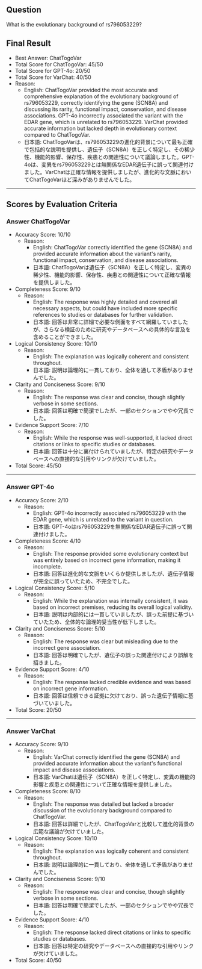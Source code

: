 ## Question

What is the evolutionary background of rs796053229?

## Final Result

- Best Answer: ChatTogoVar
- Total Score for ChatTogoVar: 45/50
- Total Score for GPT-4o: 20/50
- Total Score for VarChat: 40/50
- Reason:
  - English: ChatTogoVar provided the most accurate and comprehensive explanation of the evolutionary background of rs796053229, correctly identifying the gene (SCN8A) and discussing its rarity, functional impact, conservation, and disease associations. GPT-4o incorrectly associated the variant with the EDAR gene, which is unrelated to rs796053229. VarChat provided accurate information but lacked depth in evolutionary context compared to ChatTogoVar.
  - 日本語: ChatTogoVarは、rs796053229の進化的背景について最も正確で包括的な説明を提供し、遺伝子（SCN8A）を正しく特定し、その稀少性、機能的影響、保存性、疾患との関連性について議論しました。GPT-4oは、変異をrs796053229とは無関係なEDAR遺伝子に誤って関連付けました。VarChatは正確な情報を提供しましたが、進化的な文脈においてChatTogoVarほど深みがありませんでした。

---

## Scores by Evaluation Criteria

### Answer ChatTogoVar
- Accuracy Score: 10/10
  - Reason: 
    - English: ChatTogoVar correctly identified the gene (SCN8A) and provided accurate information about the variant's rarity, functional impact, conservation, and disease associations.
    - 日本語: ChatTogoVarは遺伝子（SCN8A）を正しく特定し、変異の稀少性、機能的影響、保存性、疾患との関連性について正確な情報を提供しました。
- Completeness Score: 9/10
  - Reason: 
    - English: The response was highly detailed and covered all necessary aspects, but could have included more specific references to studies or databases for further validation.
    - 日本語: 回答は非常に詳細で必要な側面をすべて網羅していましたが、さらなる検証のために研究やデータベースへの具体的な言及を含めることができました。
- Logical Consistency Score: 10/10
  - Reason: 
    - English: The explanation was logically coherent and consistent throughout.
    - 日本語: 説明は論理的に一貫しており、全体を通して矛盾がありませんでした。
- Clarity and Conciseness Score: 9/10
  - Reason: 
    - English: The response was clear and concise, though slightly verbose in some sections.
    - 日本語: 回答は明確で簡潔でしたが、一部のセクションでやや冗長でした。
- Evidence Support Score: 7/10
  - Reason: 
    - English: While the response was well-supported, it lacked direct citations or links to specific studies or databases.
    - 日本語: 回答は十分に裏付けられていましたが、特定の研究やデータベースへの直接的な引用やリンクが欠けていました。
- Total Score: 45/50

---

### Answer GPT-4o
- Accuracy Score: 2/10
  - Reason: 
    - English: GPT-4o incorrectly associated rs796053229 with the EDAR gene, which is unrelated to the variant in question.
    - 日本語: GPT-4oはrs796053229を無関係なEDAR遺伝子に誤って関連付けました。
- Completeness Score: 4/10
  - Reason: 
    - English: The response provided some evolutionary context but was entirely based on incorrect gene information, making it incomplete.
    - 日本語: 回答は進化的な文脈をいくらか提供しましたが、遺伝子情報が完全に誤っていたため、不完全でした。
- Logical Consistency Score: 5/10
  - Reason: 
    - English: While the explanation was internally consistent, it was based on incorrect premises, reducing its overall logical validity.
    - 日本語: 説明は内部的には一貫していましたが、誤った前提に基づいていたため、全体的な論理的妥当性が低下しました。
- Clarity and Conciseness Score: 5/10
  - Reason: 
    - English: The response was clear but misleading due to the incorrect gene association.
    - 日本語: 回答は明確でしたが、遺伝子の誤った関連付けにより誤解を招きました。
- Evidence Support Score: 4/10
  - Reason: 
    - English: The response lacked credible evidence and was based on incorrect gene information.
    - 日本語: 回答は信頼できる証拠に欠けており、誤った遺伝子情報に基づいていました。
- Total Score: 20/50

---

### Answer VarChat
- Accuracy Score: 9/10
  - Reason: 
    - English: VarChat correctly identified the gene (SCN8A) and provided accurate information about the variant's functional impact and disease associations.
    - 日本語: VarChatは遺伝子（SCN8A）を正しく特定し、変異の機能的影響と疾患との関連性について正確な情報を提供しました。
- Completeness Score: 8/10
  - Reason: 
    - English: The response was detailed but lacked a broader discussion of the evolutionary background compared to ChatTogoVar.
    - 日本語: 回答は詳細でしたが、ChatTogoVarと比較して進化的背景の広範な議論が欠けていました。
- Logical Consistency Score: 10/10
  - Reason: 
    - English: The explanation was logically coherent and consistent throughout.
    - 日本語: 説明は論理的に一貫しており、全体を通して矛盾がありませんでした。
- Clarity and Conciseness Score: 9/10
  - Reason: 
    - English: The response was clear and concise, though slightly verbose in some sections.
    - 日本語: 回答は明確で簡潔でしたが、一部のセクションでやや冗長でした。
- Evidence Support Score: 4/10
  - Reason: 
    - English: The response lacked direct citations or links to specific studies or databases.
    - 日本語: 回答は特定の研究やデータベースへの直接的な引用やリンクが欠けていました。
- Total Score: 40/50